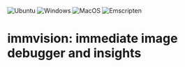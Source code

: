 ![Ubuntu](https://github.com/pthom/immvision/workflows/Ubuntu/badge.svg)
![Windows](https://github.com/pthom/immvision/workflows/Windows/badge.svg)
![MacOS](https://github.com/pthom/immvision/workflows/MacOS/badge.svg)
![Emscripten](https://github.com/pthom/immvision/workflows/Emscripten/badge.svg)

# immvision: immediate image debugger and insights 
